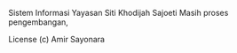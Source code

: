 Sistem Informasi Yayasan Siti Khodijah Sajoeti
Masih proses pengembangan,


License (c) Amir Sayonara
